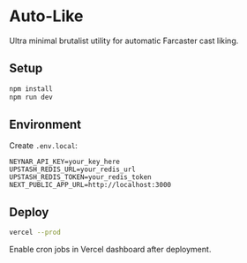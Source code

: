 # Auto-Like

Ultra minimal brutalist utility for automatic Farcaster cast liking.

## Setup

```bash
npm install
npm run dev
```

## Environment

Create `.env.local`:

```env
NEYNAR_API_KEY=your_key_here
UPSTASH_REDIS_URL=your_redis_url
UPSTASH_REDIS_TOKEN=your_redis_token
NEXT_PUBLIC_APP_URL=http://localhost:3000
```

## Deploy

```bash
vercel --prod
```

Enable cron jobs in Vercel dashboard after deployment.
